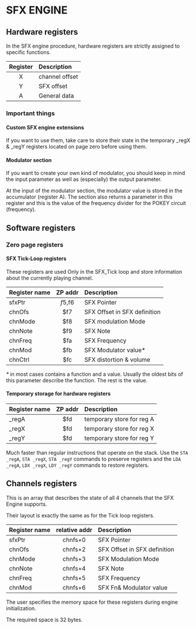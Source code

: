 # SFX ENGINE

## Hardware registers

In the SFX engine procedure, hardware registers are strictly assigned to specific functions.

| Register | Description    |
|:--------:|:---------------|
| X        | channel offset |
| Y        | SFX offset     |
| A        | General data   |

### Important things

#### Custom SFX engine extensions

If you want to use them, take care to store their state in the temporary _regX & _regY registers located on page zero before using them.

#### Modulator section

If you want to create your own kind of modulator, you should keep in mind the input parameter as well as (especially) the output parameter.

At the input of the modulator section, the modulator value is stored in the accumulator (register A).
The section also returns a parameter in this register and this is the value of the frequency divider for the POKEY circuit (frequency).

## Software registers

### Zero page registers

#### SFX Tick-Loop registers

These registers are used Only in the SFX_Tick loop and store information about the currently playing channel.

| Register name | ZP addr | Description                  |
|:--------------|:-------:|:-----------------------------|
| sfxPtr        | $f5,$f6 | SFX Pointer                  |
| chnOfs        | $f7     | SFX Offset in SFX definition |
| chnMode       | $f8     | SFX modulation Mode          |
| chnNote       | $f9     | SFX Note                     |
| chnFreq       | $fa     | SFX Frequency                |
| chnMod        | $fb     | SFX Modulator value*         |
| chnCtrl       | $fc     | SFX distortion & volume      |

_*_ in most cases contains a function and a value. Usually the oldest bits of this parameter describe the function. The rest is the value.

#### Temporary storage for hardware registers

| Register name | ZP addr | Description                  |
|:--------------|:-------:|:-----------------------------|
| _regA         | $fd     | temporary store for reg A    |
| _regX         | $fd     | temporary store for reg X    |
| _regY         | $fd     | temporary store for reg Y    |

Much faster than regular instructions that operate on the stack. Use the `STA _regA`, `STA _regX`, `STA _regY` commands to preserve registers and the `LDA _regA`, `LDX _regX`, `LDY _regY` commands to restore registers.

## Channels registers

This is an array that describes the state of all 4 channels that the SFX Engine supports. 

Their layout is exactly the same as for the Tick loop registers.

| Register name | relative addr | Description                  |
|:--------------|:-------------:|:-----------------------------|
| sfxPtr        | chnfs+0       | SFX Pointer                  |
| chnOfs        | chnfs+2       | SFX Offset in SFX definition |
| chnMode       | chnfs+3       | SFX Modulation Mode          |
| chnNote       | chnfs+4       | SFX Note                     |
| chnFreq       | chnfs+5       | SFX Frequency                |
| chnMod        | chnfs+6       | SFX Fn& Modulator value      |

The user specifies the memory space for these registers during engine initialization.

The required space is 32 bytes.
